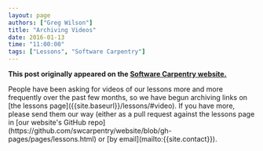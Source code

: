 ```yaml
---
layout: page
authors: ["Greg Wilson"]
title: "Archiving Videos"
date: 2016-01-13
time: "11:00:00"
tags: ["Lessons", "Software Carpentry"]
---
```


<p><b>This post originally appeared on the <a href="https://software-carpentry.org/">Software Carpentry website.</a></b></p>
People have been asking for videos of our lessons more and more frequently over the past few months,
so we have begun archiving links on
[the lessons page]({{site.baseurl}}/lessons/#video).
If you have more,
please send them our way
(either as a pull request against the lessons page in
[our website's GitHub repo](https://github.com/swcarpentry/website/blob/gh-pages/pages/lessons.html)
or [by email](mailto:{{site.contact}}).
